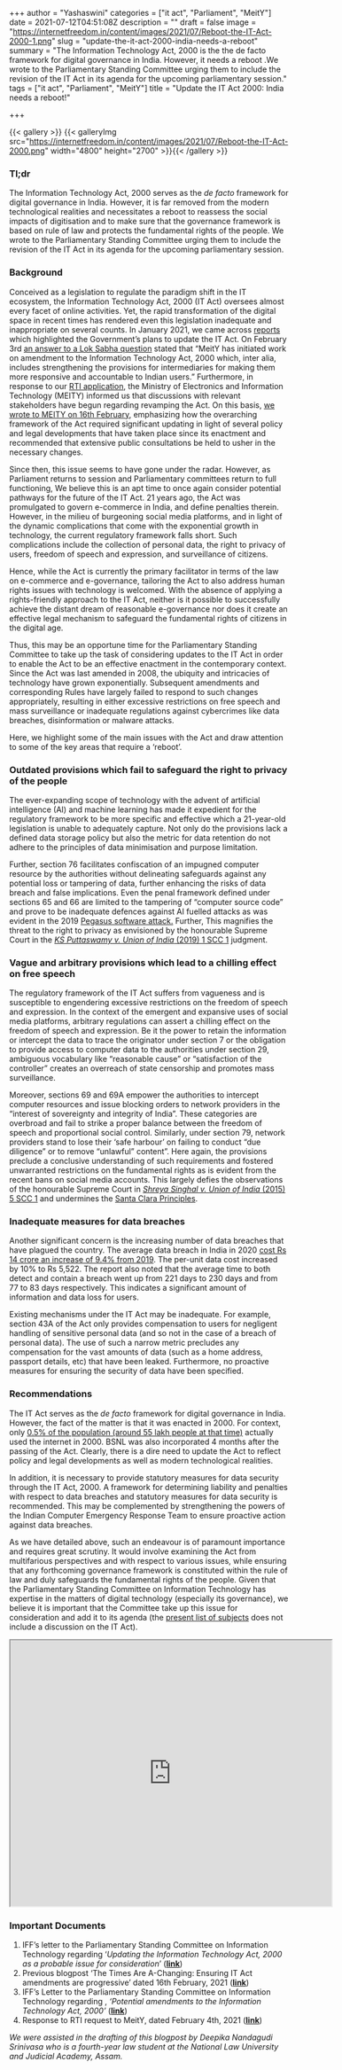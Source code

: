 +++
author = "Yashaswini"
categories = ["it act", "Parliament", "MeitY"]
date = 2021-07-12T04:51:08Z
description = ""
draft = false
image = "https://internetfreedom.in/content/images/2021/07/Reboot-the-IT-Act-2000-1.png"
slug = "update-the-it-act-2000-india-needs-a-reboot"
summary = "The Information Technology Act, 2000 is the the de facto framework for digital governance in India. However, it needs a reboot .We wrote to the Parliamentary Standing Committee urging them to include the revision of the IT Act in its agenda for the upcoming parliamentary session."
tags = ["it act", "Parliament", "MeitY"]
title = "Update the IT Act 2000: India needs a reboot!"

+++


{{< gallery >}}
{{< galleryImg  src="https://internetfreedom.in/content/images/2021/07/Reboot-the-IT-Act-2000.png" width="4800" height="2700" >}}{{< /gallery >}}

>>>> <form><script src="https://checkout.razorpay.com/v1/payment-button.js" data-payment_button_id="pl_HLkgeWGQLMuddp" async> </script> </form>

### Tl;dr

The Information Technology Act, 2000 serves as the _de facto_ framework for digital governance in India. However, it is far removed from the modern technological realities and necessitates a reboot to reassess the social impacts of digitisation and to make sure that the governance framework is based on rule of law and protects the fundamental rights of the people. We wrote to the Parliamentary Standing Committee urging them to include the revision of the IT Act in its agenda for the upcoming parliamentary session.

### Background

Conceived as a legislation to regulate the paradigm shift in the IT ecosystem, the Information Technology Act, 2000 (IT Act) oversees almost every facet of online activities. Yet, the rapid transformation of the digital space in recent times has rendered even this legislation inadequate and inappropriate on several counts. In January 2021, we came across [reports](https://economictimes.indiatimes.com/tech/information-tech/india-it-act-govt-starts-discussions-on-amending-indias-information-technology-act/articleshow/80376369.cms) which highlighted the Government’s plans to update the IT Act. On February 3rd [an answer to a Lok Sabha question](http://answer) stated that “MeitY has initiated work on amendment to the Information Technology Act, 2000 which, inter alia, includes strengthening the provisions for intermediaries for making them more responsive and accountable to Indian users.” Furthermore, in response to our [RTI application](https://drive.google.com/file/d/1vWd0UaQ0VQ4VyQnuXE81yUoLw-dGImI7/view), the Ministry of Electronics and Information Technology (MEITY) informed us that discussions with relevant stakeholders have begun regarding revamping the Act. On this basis, [we wrote to MEITY on 16th February](https://internetfreedom.in/it-act-amendments/), emphasizing how the overarching framework of the Act required significant updating in light of several policy and legal developments that have taken place since its enactment and recommended that extensive public consultations be held to usher in the necessary changes.

Since then, this issue seems to have gone under the radar. However, as Parliament returns to session and Parliamentary committees return to full functioning, We believe this is an apt time to once again consider potential pathways for the future of the IT Act. 21 years ago, the Act was promulgated to govern e-commerce in India, and define penalties therein. However, in the milieu of burgeoning social media platforms, and in light of the dynamic complications that come with the exponential growth in technology, the current regulatory framework falls short. Such complications include the collection of personal data, the right to privacy of users, freedom of speech and expression, and surveillance of citizens.

Hence, while the Act is currently the primary facilitator in terms of the law on e-commerce and e-governance, tailoring the Act to also address human rights issues with technology is welcomed. With the absence of applying a rights-friendly approach to the IT Act, neither is it possible to successfully achieve the distant dream of reasonable e-governance nor does it create an effective legal mechanism to safeguard the fundamental rights of citizens in the digital age.

Thus, this may be an opportune time for the Parliamentary Standing Committee to take up the task of considering updates to the IT Act in order to enable the Act to be an effective enactment in the contemporary context. Since the Act was last amended in 2008, the ubiquity and intricacies of technology have grown exponentially. Subsequent amendments and corresponding Rules have largely failed to respond to such changes appropriately, resulting in either excessive restrictions on free speech and mass surveillance or inadequate regulations against cybercrimes like data breaches, disinformation or malware attacks.

Here, we highlight some of the main issues with the Act and draw attention to some of the key areas that require a ‘reboot’.

### Outdated provisions which fail to safeguard the right to privacy of the people

The ever-expanding scope of technology with the advent of artificial intelligence (AI) and machine learning has made it expedient for the regulatory framework to be more specific and effective which a 21-year-old legislation is unable to adequately capture. Not only do the provisions lack a defined data storage policy but also the metric for data retention do not adhere to the principles of data minimisation and purpose limitation.

Further, section 76 facilitates confiscation of an impugned computer resource by the authorities without delineating safeguards against any potential loss or tampering of data, further enhancing the risks of data breach and false implications. Even the penal framework defined under sections 65 and 66 are limited to the tampering of “computer source code” and prove to be inadequate defences against AI fuelled attacks as was evident in the 2019 [Pegasus software attack.](https://internetfreedom.in/the-need-to-investigate-the-nso-group-which-was-behind-the-pegasus-software-is-now-more-than-ever/) Further, This magnifies the threat to the right to privacy as envisioned by the honourable Supreme Court in the  [_KS Puttaswamy v. Union of India_ (2019) 1 SCC 1](https://indiankanoon.org/doc/127517806/) judgment.

### Vague and arbitrary provisions which lead to a chilling effect on free speech

The regulatory framework of the IT Act suffers from vagueness and is susceptible to engendering excessive restrictions on the freedom of speech and expression. In the context of the emergent and expansive uses of social media platforms, arbitrary regulations can assert a chilling effect on the freedom of speech and expression. Be it the power to retain the information or intercept the data to trace the originator under section 7 or the obligation to provide access to computer data to the authorities under section 29, ambiguous vocabulary like “reasonable cause” or “satisfaction of the controller” creates an overreach of state censorship and promotes mass surveillance.

Moreover, sections 69 and 69A empower the authorities to intercept computer resources and issue blocking orders to network providers in the “interest of sovereignty and integrity of India”. These categories are overbroad and fail to strike a proper balance between the freedom of speech and proportional social control. Similarly, under section 79, network providers stand to lose their ‘safe harbour’ on failing to conduct “due diligence” or to remove “unlawful” content”. Here again, the provisions preclude a conclusive understanding of such requirements and fostered unwarranted restrictions on the fundamental rights as is evident from the recent bans on social media accounts. This largely defies the observations of the honourable Supreme Court in [_Shreya Singhal v. Union of India_ (2015) 5 SCC 1](https://indiankanoon.org/doc/110813550/) and undermines the [Santa Clara Principles](https://santaclaraprinciples.org/).

### Inadequate measures for data breaches

Another significant concern is the increasing number of data breaches that have plagued the country. The average data breach in India in 2020 [cost Rs 14 crore an increase of 9.4% from 2019](https://www.expresscomputer.in/security/rs-14-crore-is-average-data-breach-cost-for-an-indian-firm/61463/). The per-unit data cost increased by 10% to Rs 5,522. The report also noted that the average time to both detect and contain a breach went up from 221 days to 230 days and from 77 to 83 days respectively. This indicates a significant amount of information and data loss for users.

Existing mechanisms under the IT Act may be inadequate. For example, section 43A of the Act only provides compensation to users for negligent handling of sensitive personal data (and so not in the case of a breach of personal data). The use of such a narrow metric precludes any compensation for the vast amounts of data (such as a home address, passport details, etc) that have been leaked. Furthermore, no proactive measures for ensuring the security of data have been specified.

### Recommendations

The IT Act serves as the _de facto_ framework for digital governance in India. However, the fact of the matter is that it was enacted in 2000. For context, only [0.5% of the population (around 55 lakh people at that time)](https://www.internetworldstats.com/asia/in.htm) actually used the internet in 2000. BSNL was also incorporated 4 months after the passing of the Act. Clearly, there is a dire need to update the Act to reflect policy and legal developments as well as modern technological realities.

In addition, it is necessary to provide statutory measures for data security through the IT Act, 2000. A framework for determining liability and penalties with respect to data breaches and statutory measures for data security is recommended. This may be complemented by strengthening the powers of the Indian Computer Emergency Response Team to ensure proactive action against data breaches.

As we have detailed above, such an endeavour is of paramount importance and requires great scrutiny. It would involve examining the Act from multifarious perspectives and with respect to various issues, while ensuring that any forthcoming governance framework is constituted within the rule of law and duly safeguards the fundamental rights of the people. Given that the Parliamentary Standing Committee on Information Technology has expertise in the matters of digital technology (especially its governance), we believe it is important that the Committee take up this issue for consideration and add it to its agenda (the [present list of subjects](http://164.100.47.194/Loksabha/Committee/CommitteeInformation.aspx?comm_code=18&tab=1) does not include a discussion on the IT Act).

<iframe src="https://drive.google.com/file/d/12jlrUgrJ6mEsxBxPh0Fm4tSPyBE6tUbs/preview" width="580" height="480"></iframe>

### Important Documents

1. IFF’s letter to the Parliamentary Standing Committee on Information Technology regarding ‘_Updating the Information Technology Act, 2000 as a probable issue for consideration_’ ([**link**](https://drive.google.com/file/d/1lzoLY1fluxu93rzZIcUfJsbCPX-nkphF/view?usp=sharing))
2. Previous blogpost ‘The Times Are A-Changing: Ensuring IT Act amendments are progressive’ dated 16th February, 2021 ([**link**](https://internetfreedom.in/it-act-amendments/))
3. IFF’s Letter to the Parliamentary Standing Committee on Information Technology regarding , _‘Potential amendments to the Information Technology Act, 2000’_ ([**link**](https://drive.google.com/file/d/1MNC6WepKlZiDMxd3C73Qr1sZkCEUi57v/view))
4. Response to RTI request to MeitY, dated February 4th, 2021 ([**link**](https://drive.google.com/file/d/1vWd0UaQ0VQ4VyQnuXE81yUoLw-dGImI7/view))

_We were assisted in the drafting of this blogpost by Deepika Nandagudi Srinivasa who is a fourth-year law student at the National Law University and Judicial Academy, Assam._

> > > <form><script src="https://cdn.razorpay.com/static/widget/subscription-button.js" data-subscription_button_id="pl_HLk5qU1K35hmPH" data-button_theme="brand-color" async> </script> </form>







